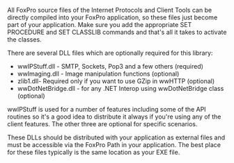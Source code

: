 ﻿All FoxPro source files of the Internet Protocols and Client Tools can be directly compiled into your FoxPro application, so these files just become part of your application. Make sure you add the appropriate SET PROCEDURE and SET CLASSLIB commands and that's all it takes to activate the classes.There are several DLL files which are optionally required for this library:* wwIPStuff.dll - SMTP, Sockets, Pop3 and a few others (required)* wwImaging.dll - Image manipulation functions (optional)* zlib1.dll- Required only if you want to use GZip in wwHTTP (optional)* wwDotNetBridge.dll - for any .NET Interop using wwDotNetBridge class (optional)wwIPStuff is used for a number of features including some of the API routines so it's a good idea to distribute it always if you're using any of the client features. The other three are optional for specific scenarios.These DLLs should be distributed with your application as external files and must be accessible via the FoxPro Path in your application. The best place for these files typically is the same location as your EXE file.